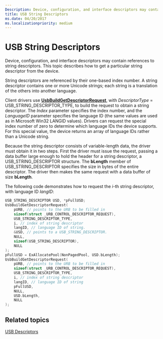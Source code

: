 ```yaml
---
Description: Device, configuration, and interface descriptors may contain references to string descriptors. This topic describes how to get a particular string descriptor from the device.
title: USB String Descriptors
ms.date: 04/20/2017
ms.localizationpriority: medium
---
```


# USB String Descriptors


Device, configuration, and interface descriptors may contain references to string descriptors. This topic describes how to get a particular string descriptor from the device.




String descriptors are referenced by their one-based index number. A string descriptor contains one or more Unicode strings; each string is a translation of the others into another language.

Client drivers use [**UsbBuildGetDescriptorRequest**](https://msdn.microsoft.com/library/windows/hardware/ff538943), with *DescriptorType* = USB\_STRING\_DESCRIPTOR\_TYPE, to build the request to obtain a string descriptor. The *Index* parameter specifies the index number, and the *LanguageID* parameter specifies the language ID (the same values are used as in Microsoft Win32 LANGID values). Drivers can request the special index number of zero to determine which language IDs the device supports. For this special value, the device returns an array of language IDs rather than a Unicode string.

Because the string descriptor consists of variable-length data, the driver must obtain it in two steps. First the driver must issue the request, passing a data buffer large enough to hold the header for a string descriptor, a USB\_STRING\_DESCRIPTOR structure. The **bLength** member of USB\_STRING\_DESCRIPTOR specifies the size in bytes of the entire descriptor. The driver then makes the same request with a data buffer of size **bLength**.

The following code demonstrates how to request the *i*-th string descriptor, with language ID *langID*:

```cpp
USB_STRING_DESCRIPTOR USD, *pFullUSD;
UsbBuildGetDescriptorRequest(
    pURB, // points to the URB to be filled in
    sizeof(struct _URB_CONTROL_DESCRIPTOR_REQUEST),
    USB_STRING_DESCRIPTOR_TYPE,
    i, // index of string descriptor
    langID, // language ID of string.
    &USD, // points to a USB_STRING_DESCRIPTOR.
    NULL,
    sizeof(USB_STRING_DESCRIPTOR),
    NULL
);
pFullUSD = ExAllocatePool(NonPagedPool, USD.bLength);
UsbBuildGetDescriptorRequest(
    pURB, // points to the URB to be filled in
    sizeof(struct _URB_CONTROL_DESCRIPTOR_REQUEST),
    USB_STRING_DESCRIPTOR_TYPE,
    i, // index of string descriptor
    langID, // language ID of string
    pFullUSD,
    NULL,
    USD.bLength,
    NULL
);
```

## Related topics
[USB Descriptors](usb-descriptors.md)  



